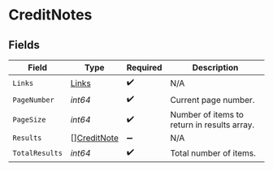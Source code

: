 # CreditNotes


## Fields

| Field                                             | Type                                              | Required                                          | Description                                       |
| ------------------------------------------------- | ------------------------------------------------- | ------------------------------------------------- | ------------------------------------------------- |
| `Links`                                           | [Links](../../models/shared/links.md)             | :heavy_check_mark:                                | N/A                                               |
| `PageNumber`                                      | *int64*                                           | :heavy_check_mark:                                | Current page number.                              |
| `PageSize`                                        | *int64*                                           | :heavy_check_mark:                                | Number of items to return in results array.       |
| `Results`                                         | [][CreditNote](../../models/shared/creditnote.md) | :heavy_minus_sign:                                | N/A                                               |
| `TotalResults`                                    | *int64*                                           | :heavy_check_mark:                                | Total number of items.                            |